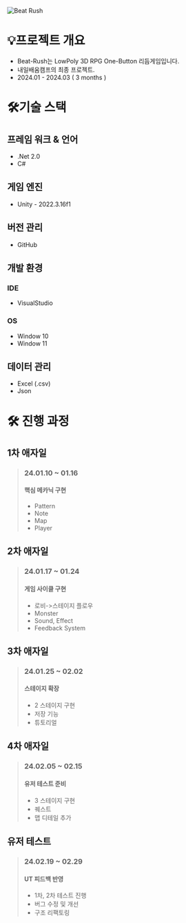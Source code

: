 ![Beat Rush](https://github.com/shstcs/Beat-Rush/assets/73222781/0c086a22-529a-4d60-ac1f-fb1d919a69d3)

# 💡프로젝트 개요
- Beat-Rush는 LowPoly 3D RPG One-Button 리듬게임입니다.
- 내일배움캠프의 최종 프로젝트.
- 2024.01 - 2024.03 ( 3 months )

# 🛠기술 스택
## **프레임 워크 & 언어**
- .Net 2.0
- C#
## **게임 엔진**
- Unity - 2022.3.16f1
## **버전 관리**
- GitHub
## 개발 환경
### IDE
- VisualStudio
### OS
- Window 10
- Window 11
## **데이터 관리**
- Excel (.csv)
- Json

# 🛠 진행 과정
## 1차 애자일
> ### 24.01.10 ~ 01.16
> #### 핵심 메카닉 구현
> - Pattern
> - Note
> - Map
> - Player

## 2차 애자일 
> ### 24.01.17 ~ 01.24
> #### 게임 사이클 구현
> - 로비->스테이지 플로우
> - Monster
> - Sound, Effect
> - Feedback System

## 3차 애자일
> ### 24.01.25 ~ 02.02
> #### 스테이지 확장
> - 2 스테이지 구현
> - 저장 기능
> - 튜토리얼

## 4차 애자일
> ###  24.02.05 ~ 02.15
> #### 유저 테스트 준비
> - 3 스테이지 구현
> - 퀘스트
> - 맵 디테일 추가

## 유저 테스트
> ### 24.02.19 ~ 02.29
> #### UT 피드백 반영
> - 1차, 2차 테스트 진행
> - 버그 수정 및 개선
> - 구조 리팩토링
